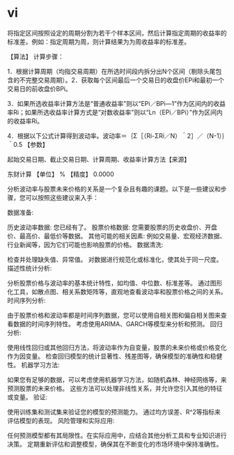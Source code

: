 # vi

将指定区间按照设定的周期分割为若干个样本区间，然后计算指定周期的收益率的标准差。例如：指定周期为周，则计算结果为为周收益率的标准差。

【算法】 计算步骤：

1．根据计算周期（均指交易周期）在所选时间段内拆分出N个区间（剔除头尾包含的不完整交易周期）。2．获取每个区间最后一个交易日的收盘价EPi和最初一个交易日的前收盘价BPi。

3．如果所选收益率计算方法是“普通收益率”则以“EPi／BPi—1”作为区间内的收益率Ri；如果所选收益率计算方式是“对数收益率”则以“Ln（EPi／BPi）”作为区间内的收益率Ri。

4．根据以下公式计算得到波动率。波动率＝｛Σ［（Ri-ΣRi／N）＾2］／（N-1）｝＾0.5 【参数】

起始交易日期、截止交易日期、计算周期、收益率计算方法【来源】

东财计算 【单位】 % 【精度】 0.0000 

分析波动率与股票未来价格的关系是一个复杂且有趣的课题。以下是一些建议和步骤，您可以按照这些建议来入手：

数据准备:

历史波动率数据: 您已经有了。
股票价格数据: 您需要股票的历史收盘价、开盘价、最高价、最低价等数据。
其他可能的相关因素: 例如交易量、宏观经济数据、行业新闻等，因为它们可能也影响股票的价格。
数据清洗:

检查并处理缺失值、异常值。
对数据进行规范化或标准化，使其处于同一尺度。
描述性统计分析:

分析股票价格与波动率的基本统计特性，如均值、中位数、标准差等。
通过图形化工具，如散点图、相关系数矩阵等，直观地查看波动率和股票价格之间的关系。
时间序列分析:

由于股票价格和波动率都是时间序列数据，您可以使用自相关图和偏自相关图来查看数据的时间序列特性。
考虑使用ARIMA、GARCH等模型来分析和预测。
回归分析:

使用线性回归或其他回归方法，将波动率作为自变量，股票的未来价格或价格变化作为因变量。
检查回归模型的统计显著性、残差图等，确保模型的准确性和稳健性。
机器学习方法:

如果您有足够的数据，可以考虑使用机器学习方法，如随机森林、神经网络等，来预测股票的未来价格。
这些方法可以处理非线性关系，并允许您引入其他的特征或变量。
验证:

使用训练集和测试集来验证您的模型的预测能力。
通过均方误差、R^2等指标来评估模型的表现。
风险管理和实际应用:

任何预测模型都有其局限性。在实际应用中，应结合其他分析工具和专业知识进行决策。
定期重新评估和调整模型，确保其在不断变化的市场环境中保持准确性。
